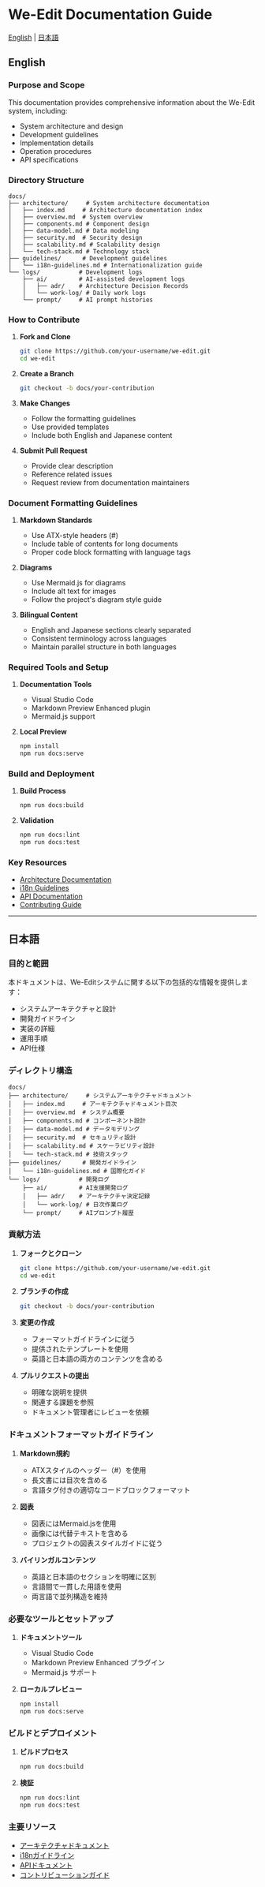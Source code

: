 # We-Edit Documentation Guide

[English](#english) | [日本語](#japanese)

<a id="english"></a>
## English

### Purpose and Scope

This documentation provides comprehensive information about the We-Edit system, including:
- System architecture and design
- Development guidelines
- Implementation details
- Operation procedures
- API specifications

### Directory Structure

```
docs/
├── architecture/     # System architecture documentation
│   ├── index.md     # Architecture documentation index
│   ├── overview.md  # System overview
│   ├── components.md # Component design
│   ├── data-model.md # Data modeling
│   ├── security.md  # Security design
│   ├── scalability.md # Scalability design
│   └── tech-stack.md # Technology stack
├── guidelines/      # Development guidelines
│   └── i18n-guidelines.md # Internationalization guide
└── logs/           # Development logs
    ├── ai/         # AI-assisted development logs
    │   ├── adr/    # Architecture Decision Records
    │   └── work-log/ # Daily work logs
    └── prompt/     # AI prompt histories
```

### How to Contribute

1. **Fork and Clone**
   ```bash
   git clone https://github.com/your-username/we-edit.git
   cd we-edit
   ```

2. **Create a Branch**
   ```bash
   git checkout -b docs/your-contribution
   ```

3. **Make Changes**
   - Follow the formatting guidelines
   - Use provided templates
   - Include both English and Japanese content

4. **Submit Pull Request**
   - Provide clear description
   - Reference related issues
   - Request review from documentation maintainers

### Document Formatting Guidelines

1. **Markdown Standards**
   - Use ATX-style headers (#)
   - Include table of contents for long documents
   - Proper code block formatting with language tags

2. **Diagrams**
   - Use Mermaid.js for diagrams
   - Include alt text for images
   - Follow the project's diagram style guide

3. **Bilingual Content**
   - English and Japanese sections clearly separated
   - Consistent terminology across languages
   - Maintain parallel structure in both languages

### Required Tools and Setup

1. **Documentation Tools**
   - Visual Studio Code
   - Markdown Preview Enhanced plugin
   - Mermaid.js support

2. **Local Preview**
   ```bash
   npm install
   npm run docs:serve
   ```

### Build and Deployment

1. **Build Process**
   ```bash
   npm run docs:build
   ```

2. **Validation**
   ```bash
   npm run docs:lint
   npm run docs:test
   ```

### Key Resources

- [Architecture Documentation](./architecture/index.md)
- [i18n Guidelines](./guidelines/i18n-guidelines.md)
- [API Documentation](../src/server/api/README.md)
- [Contributing Guide](../CONTRIBUTING.md)

---

<a id="japanese"></a>
## 日本語

### 目的と範囲

本ドキュメントは、We-Editシステムに関する以下の包括的な情報を提供します：
- システムアーキテクチャと設計
- 開発ガイドライン
- 実装の詳細
- 運用手順
- API仕様

### ディレクトリ構造

```
docs/
├── architecture/     # システムアーキテクチャドキュメント
│   ├── index.md     # アーキテクチャドキュメント目次
│   ├── overview.md  # システム概要
│   ├── components.md # コンポーネント設計
│   ├── data-model.md # データモデリング
│   ├── security.md  # セキュリティ設計
│   ├── scalability.md # スケーラビリティ設計
│   └── tech-stack.md # 技術スタック
├── guidelines/      # 開発ガイドライン
│   └── i18n-guidelines.md # 国際化ガイド
└── logs/           # 開発ログ
    ├── ai/         # AI支援開発ログ
    │   ├── adr/    # アーキテクチャ決定記録
    │   └── work-log/ # 日次作業ログ
    └── prompt/     # AIプロンプト履歴
```

### 貢献方法

1. **フォークとクローン**
   ```bash
   git clone https://github.com/your-username/we-edit.git
   cd we-edit
   ```

2. **ブランチの作成**
   ```bash
   git checkout -b docs/your-contribution
   ```

3. **変更の作成**
   - フォーマットガイドラインに従う
   - 提供されたテンプレートを使用
   - 英語と日本語の両方のコンテンツを含める

4. **プルリクエストの提出**
   - 明確な説明を提供
   - 関連する課題を参照
   - ドキュメント管理者にレビューを依頼

### ドキュメントフォーマットガイドライン

1. **Markdown規約**
   - ATXスタイルのヘッダー（#）を使用
   - 長文書には目次を含める
   - 言語タグ付きの適切なコードブロックフォーマット

2. **図表**
   - 図表にはMermaid.jsを使用
   - 画像には代替テキストを含める
   - プロジェクトの図表スタイルガイドに従う

3. **バイリンガルコンテンツ**
   - 英語と日本語のセクションを明確に区別
   - 言語間で一貫した用語を使用
   - 両言語で並列構造を維持

### 必要なツールとセットアップ

1. **ドキュメントツール**
   - Visual Studio Code
   - Markdown Preview Enhanced プラグイン
   - Mermaid.js サポート

2. **ローカルプレビュー**
   ```bash
   npm install
   npm run docs:serve
   ```

### ビルドとデプロイメント

1. **ビルドプロセス**
   ```bash
   npm run docs:build
   ```

2. **検証**
   ```bash
   npm run docs:lint
   npm run docs:test
   ```

### 主要リソース

- [アーキテクチャドキュメント](./architecture/index.md)
- [i18nガイドライン](./guidelines/i18n-guidelines.md)
- [APIドキュメント](../src/server/api/README.md)
- [コントリビューションガイド](../CONTRIBUTING.md)